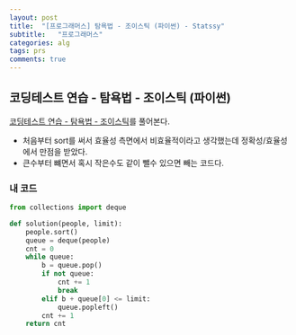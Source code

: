 ```yaml
---
layout: post
title:  "[프로그래머스] 탐욕법 - 조이스틱 (파이썬) - Statssy"
subtitle:   "프로그래머스"
categories: alg
tags: prs
comments: true
---
```


## 코딩테스트 연습 - 탐욕법 - 조이스틱 (파이썬)

[코딩테스트 연습 - 탐욕법 - 조이스틱](https://programmers.co.kr/learn/courses/30/lessons/42885)를 풀어본다.
  

- 처음부터 sort를 써서 효율성 측면에서 비효율적이라고 생각했는데 정확성/효율성에서 만점을 받았다.
- 큰수부터 뺴면서 혹시 작은수도 같이 뺄수 있으면 빼는 코드다.

### 내 코드

```python
from collections import deque

def solution(people, limit):
    people.sort()
    queue = deque(people)
    cnt = 0
    while queue:
        b = queue.pop()
        if not queue:
            cnt += 1
            break
        elif b + queue[0] <= limit:
            queue.popleft()
        cnt += 1
    return cnt
```
